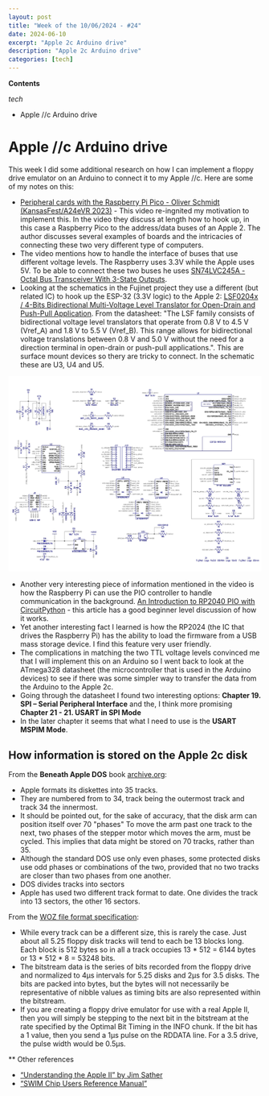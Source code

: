```yaml
---
layout: post
title: "Week of the 10/06/2024 - #24"
date: 2024-06-10
excerpt: "Apple 2c Arduino drive"
description: "Apple 2c Arduino drive"
categories: [tech]
---
```


**Contents**

*tech*

- Apple //c Arduino drive

# Apple //c Arduino drive

This week I did some additional research on how I can implement a floppy drive emulator on an Arduino to connect it to my Apple //c. Here are some of my notes on this:

- [Peripheral cards with the Raspberry Pi Pico - Oliver Schmidt (KansasFest/A24eVR 2023)](https://www.youtube.com/watch?v=ryiH8t4yIuw) -  This video re-ingnited my motivation to implement this. In the video they discuss at length how to hook up, in this case a Raspberry Pico to the address/data buses of an Apple 2. The author discusses several examples of boards and the intricacies of connecting these two very different type of computers.
- The video mentions how to handle the interface of buses that use different voltage levels. The Raspberry uses 3.3V while the Apple uses 5V. To be able to connect these two buses he uses [SN74LVC245A - Octal Bus Transceiver With 3-State Outputs](https://www.ti.com/lit/ds/symlink/sn74lvc245a.pdf).
- Looking at the schematics in the Fujinet project they use a different (but related IC) to hook up the ESP-32 (3.3V logic) to the Apple 2:  [LSF0204x / 4-Bits Bidirectional Multi-Voltage Level Translator for Open-Drain and Push-Pull Application](https://www.ti.com/lit/ds/symlink/lsf0204d.pdf?ts=1718362158867). From the datasheet: "The LSF family consists of bidirectional voltage level translators that operate from 0.8 V to 4.5 V (Vref_A) and 1.8 V to 5.5 V (Vref_B). This range allows for bidirectional voltage translations between 0.8 V and 5.0 V without the need for a direction terminal in open-drain or push-pull applications.". This are surface mount devices so thery are tricky to connect. In the schematic these are U3, U4 and U5.

![Fujinet Apple Rev1.1](/assets/imgs/2024-06-10/FujiApple-Rev1.1-Schematic_20240218.jpg)

- Another very interesting piece of information mentioned in the video is how the Raspberry Pi can use the PIO controller to handle communication in the background. [An Introduction to RP2040 PIO with CircuitPython](https://learn.adafruit.com/intro-to-rp2040-pio-with-circuitpython) - this article has a good beginner level discussion of how it works.
- Yet another interesting fact I learned is how the RP2024 (the IC that drives the Raspberry Pi) has the ability to load the firmware from a USB mass storage device. I find this feature very user friendly.
- The complications in matching the two TTL voltage levels convinced me that I will implement this on an Arduino so I went back to look at the ATmega328 datasheet (the microcontroller that is used in the Arduino devices) to see if there was some simpler way to transfer the data from the Arduino to the Apple 2c.
- Going through the datasheet I found two interesting options: **Chapter 19. SPI – Serial Peripheral Interface** and the, I think more promising **Chapter 21 - 21. USART in SPI Mode**
- In the later chapter it seems that what I need to use is the  **USART MSPIM Mode**.

## How information is stored on the Apple 2c disk

From the **Beneath Apple DOS** book [archive.org](https://archive.org/details/Beneath_Apple_DOS_OCR/page/n13/mode/1up?view=theater):

- Apple formats its diskettes into 35 tracks.
- They are numbered from to 34, track being the outermost track and track 34 the innermost.
- It should be pointed out, for the sake of accuracy, that the disk arm can position itself over 70 "phases" To move the arm past one track to the next, two phases of the stepper motor which moves the arm, must be cycled. This implies that data might be stored on 70 tracks, rather than 35.
- Although the standard DOS use only even phases, some protected disks use odd phases or combinations of the two, provided that no two tracks are closer than two phases from one another.
- DOS divides tracks into sectors
- Apple has used two different track format to date. One divides the track into 13 sectors, the other 16 sectors.

From the [WOZ file format specification](https://applesaucefdc.com/woz/reference2):

- While every track can be a different size, this is rarely the case. Just about all 5.25 floppy disk tracks will tend to each be 13 blocks long. Each block is 512 bytes so in all a track occupies 13 * 512 = 6144 bytes or 13 * 512 * 8 = 53248 bits.
- The bitstream data is the series of bits recorded from the floppy drive and normalized to 4µs intervals for 5.25 disks and 2µs for 3.5 disks. The bits are packed into bytes, but the bytes will not necessarily be representative of nibble values as timing bits are also represented within the bitstream.
- If you are creating a floppy drive emulator for use with a real Apple II, then you will simply be stepping to the next bit in the bitstream at the rate specified by the Optimal Bit Timing in the INFO chunk. If the bit has a 1 value, then you send a 1µs pulse on the RDDATA line. For a 3.5 drive, the pulse width would be 0.5µs.

** Other references

- [“Understanding the Apple II” by Jim Sather](https://archive.org/details/understanding_the_apple_ii)
- [“SWIM Chip Users Reference Manual”](/assets/files/2024-06-10/SWIM_Chip_Users_Ref_198801.pdf)
